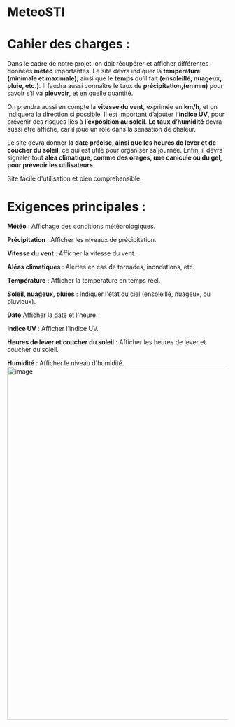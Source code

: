 # MeteoSTI

# Cahier des charges : 

Dans le cadre de notre projet, on doit récupérer et afficher différentes données **météo** importantes. Le site devra indiquer la **température** **(minimale et maximale)**, ainsi que le **temps** qu’il fait **(ensoleillé, nuageux, pluie, etc.)**. Il faudra aussi connaître le taux de **précipitation,(en mm)** pour savoir s’il va **pleuvoir**, et en quelle quantité.

On prendra aussi en compte la **vitesse du vent**, exprimée en **km/h**, et on indiquera la direction si possible. Il est important d’ajouter **l’indice UV**, pour prévenir des risques liés à **l’exposition au soleil**. **Le taux d’humidité** devra aussi être affiché, car il joue un rôle dans la sensation de chaleur.

Le site devra donner **la date précise, ainsi que les heures de lever et de coucher du soleil**, ce qui est utile pour organiser sa journée. Enfin, il devra signaler tout **aléa climatique, comme des orages, une canicule ou du gel, pour prévenir les utilisateurs.**

Site facile d'utilisation et bien comprehensible. 

# Exigences principales :

**Météo** : Affichage des conditions météorologiques.

**Précipitation** : Afficher les niveaux de précipitation.

**Vitesse du vent** : Afficher la vitesse du vent.

**Aléas climatiques** : Alertes en cas de tornades, inondations, etc.

**Température** : Afficher la température en temps réel.

**Soleil, nuageux, pluies** : Indiquer l'état du ciel (ensoleillé, nuageux, ou pluvieux).

**Date** Afficher la date et l'heure.

**Indice UV** : Afficher l'indice UV.

**Heures de lever et coucher du soleil** : Afficher les heures de lever et coucher du soleil.

**Humidité** : Afficher le niveau d'humidité.
<img width="829" height="807" alt="image" src="https://github.com/user-attachments/assets/3e7797ac-7922-4aff-a01c-8f1d79e5f6b6" />
   
